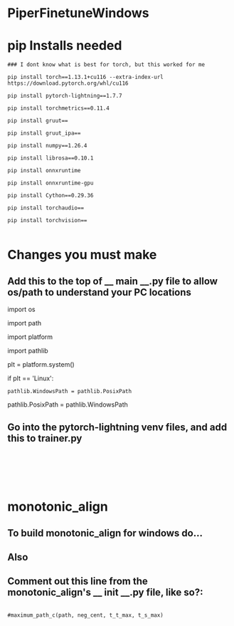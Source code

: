 # PiperFinetuneWindows

#
##


# pip Installs needed

```
### I dont know what is best for torch, but this worked for me

pip install torch==1.13.1+cu116 --extra-index-url https://download.pytorch.org/whl/cu116

pip install pytorch-lightning==1.7.7

pip install torchmetrics==0.11.4

pip install gruut==

pip install gruut_ipa==

pip install numpy==1.26.4

pip install librosa==0.10.1

pip install onnxruntime

pip install onnxruntime-gpu

pip install Cython==0.29.36

pip install torchaudio==

pip install torchvision==


```






# Changes you must make

## Add this to the top of __ main __.py file to allow os/path to understand your PC locations

import os

import path

import platform 

import pathlib

plt = platform.system()

if plt == 'Linux': 

    pathlib.WindowsPath = pathlib.PosixPath



pathlib.PosixPath = pathlib.WindowsPath



## Go into the pytorch-lightning venv files, and add this to trainer.py


<br />
<br />
<br />
<br />

# monotonic_align
## To build monotonic_align for windows do...
## Also
## Comment out this line from the monotonic_align's __ init __.py file, like so?:

```

#maximum_path_c(path, neg_cent, t_t_max, t_s_max)

```
